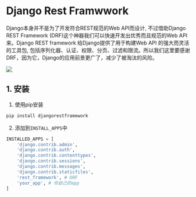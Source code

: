 # Django Rest Framwwork

Django本身并不是为了开发符合REST规范的Web API而设计, 不过借助Django REST Framework (DRF)这个神器我们可以快速开发出优秀而且规范的Web API来。Django REST framework 给Django提供了用于构建Web API 的强大而灵活的工具包, 包括序列化器、认证、权限、分页、过滤和限流。所以我们这里要感谢DRF，因为它，Django的应用前景更广了，减少了被淘汰的风险。

![](https://picgo-img-repo.oss-cn-beijing.aliyuncs.com/img/5e228b01712a30f976fa5fb473b085be.png)

## 1. 安装

1. 使用pip安装

```bash
pip install djangorestframework
```

2. 添加到`INSTALL_APPS`中

```py
INSTALLED_APPS = [
    'django.contrib.admin',
    'django.contrib.auth',
    'django.contrib.contenttypes',
    'django.contrib.sessions',
    'django.contrib.messages',
    'django.contrib.staticfiles',
    'rest_framework', # DRF
    'your_app', # 你自己的app
]
```

